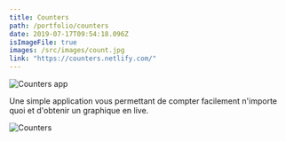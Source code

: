 ```yaml
---
title: Counters
path: /portfolio/counters
date: 2019-07-17T09:54:18.096Z
isImageFile: true
images: /src/images/count.jpg
link: "https://counters.netlify.com/"
---
```


![Counters app](/img/wepb_1078/capture-du-2019-10-06-15-20-48.webp "Counters app")

Une simple application vous permettant de compter facilement n'importe quoi et d'obtenir un graphique en live.

![Counters](/img/capture-du-2019-10-03-09-44-40.png "Counters")
